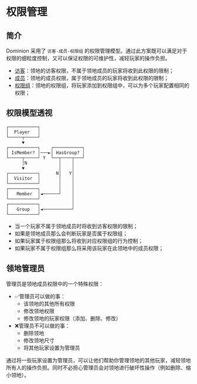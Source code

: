 # 权限管理

## 简介

Dominion 采用了 `访客-成员-权限组` 的权限管理模型。通过此方案既可以满足对于权限的细粒度控制，又可以保证权限的可维护性，减轻玩家的操作负担。

- [访客](guest)：领地的访客权限，不属于领地成员的玩家将收到此权限的限制；
- [成员](member.md)：领地的成员权限，属于领地成员的玩家将收到此权限的限制；
- [权限组](permission-group.md)：领地的权限组，将玩家添加到权限组中，可以为多个玩家配置相同的权限；

## 权限模型透视

```
┌───────────┐                 
│  Player   │                 
└─────┬─────┘                 
      ▼                       
┌───────────┐    ┌───────────┐
│ IsMember? │───►│ HasGroup? │
└─────┬─────┘ Y  └──┬────┬───┘
      │N            │    │    
      ▼             │    │    
┌───────────┐      N│   Y│    
│  Visitor  │       │    │    
└───────────┘       │    │    
┌───────────┐       │    │    
│   Member  │◄──────┘    │    
└───────────┘            │    
┌───────────┐            │    
│   Group   │◄───────────┘    
└───────────┘                 
```

- 当一个玩家不属于领地成员时将收到访客权限的限制；
- 如果是领地成员那么会判断玩家是否属于权限组；
- 如果玩家属于权限组那么将收到对应权限组的行为控制；
- 如果玩家不属于权限组那么将采用该玩家在此领地中的成员权限；

## 领地管理员

管理员是领地成员权限中的一个特殊权限：

- ✅管理员可以做的事：
    - 该领地的其他所有权限
    - 修改领地权限
    - 修改领地的玩家权限（添加、删除、修改）
- ❌管理员不可以做的事：
    - 删除领地
    - 修改领地尺寸
    - 将其他玩家设置为管理员

通过将一些玩家设置为管理员，可以让他们帮助你管理领地的其他玩家，减轻领地所有人的操作负担。同时不必担心管理员会对领地进行破坏性操作（例如删除、缩小领地）。

